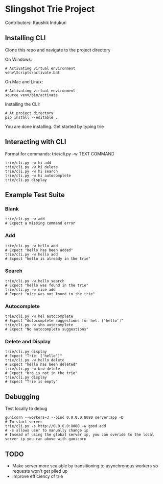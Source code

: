 # Slingshot Trie Project 
Contributors: Kaushik Indukuri



## Installing CLI
Clone this repo and navigate to the project directory

On Windows:
```
# Activating virtual environment
venv\Scripts\activate.bat
```
On Mac and Linux:
```
# Activating virtual environment
source venv/bin/activate
```
Installing the CLI:
```
# At project directory
pip install --editable . 
```
You are done installing.
Get started by typing trie 


## Interacting with CLI
Format for commands:
trie/cli.py -w TEXT COMMAND
```
trie/cli.py -w hi add
trie/cli.py -w hi delete
trie/cli.py -w hi search 
trie/cli.py -w hi autocomplete 
trie/cli.py display
```


## Example Test Suite
### Blank
```
trie/cli.py -w add
# Expect a missing command error
```
### Add
```
trie/cli.py -w hello add
# Expect "hello has been added"
trie/cli.py -w hello add
# Expect "hello is already in the trie"
```
### Search
```
trie/cli.py -w hello search
# Expect "hello was found in the trie"
trie/cli.py -w nice add
# Expect "nice was not found in the trie"
```
### Autocomplete
```
trie/cli.py -w hel autocomplete
# Expect "Autocomplete suggestions for hel: ['hello']"
trie/cli.py -w sho autocomplete
# Expect "No autocomplete suggestions"
```
### Delete and Display
```
trie/cli.py display
# Expect "Trie: ['hello']"
trie/cli.py -w hello delete
# Expect "hello has been deleted"
trie/cli.py -w bro delete
# Expect "bro is not in the trie"
trie/cli.py display
# Expect "Trie is empty"
```


## Debugging
Test locally to debug
```
gunicorn --workers=3 --bind 0.0.0.0:8080 server:app -D
# To start server
trie/cli.py -s http://0.0.0.0:8080 -w good add
# -s allows user to manually change ip
# Insead of using the global server ip, you can overide to the local server ip you ran above with gunicorn
```


## TODO
- Make server more scalable by transitioning to asynchronous workers so requests won't get piled up
- Improve efficiency of trie 
